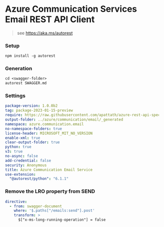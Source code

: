 # Azure Communication Services Email REST API Client

> see https://aka.ms/autorest

### Setup
```ps
npm install -g autorest
```

### Generation
```ps
cd <swagger-folder>
autorest SWAGGER.md
```

### Settings
``` yaml
package-version: 1.0.0b2
tag: package-2023-01-15-preview
require: https://raw.githubusercontent.com/apattath/azure-rest-api-specs-apattath/main/specification/communication/data-plane/Email/readme.md
output-folder: ../azure/communication/email/_generated
namespace: azure.communication.email
no-namespace-folders: true
license-header: MICROSOFT_MIT_NO_VERSION
enable-xml: true
clear-output-folder: true
python: true
v3: true
no-async: false
add-credential: false
security: Anonymous
title: Azure Communication Email Service
use-extension:
  "@autorest/python": "6.1.1"
```

### Remove the LRO property from SEND

```yaml
directive:
  - from: swagger-document
    where: '$.paths["/emails:send"].post'
    transform: >
      $["x-ms-long-running-operation"] = false
```